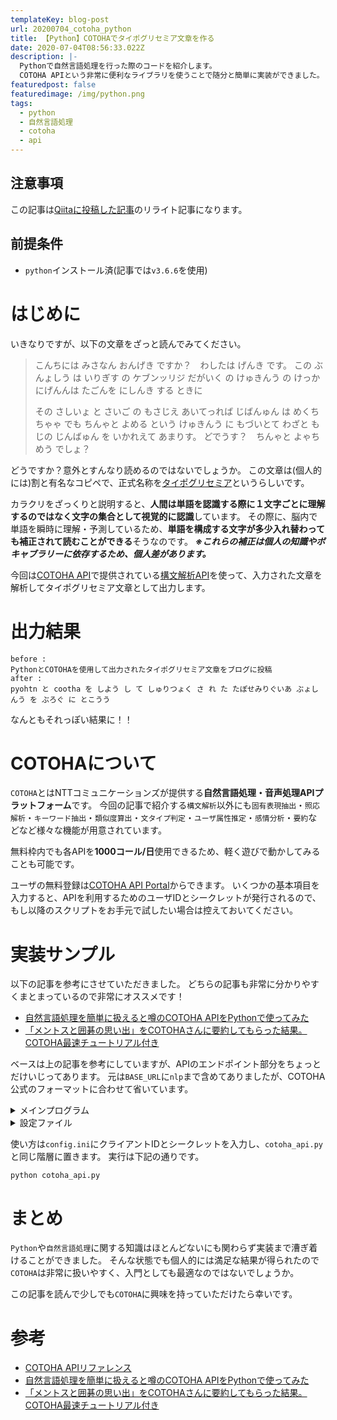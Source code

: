 ```yaml
---
templateKey: blog-post
url: 20200704_cotoha_python
title: 【Python】COTOHAでタイポグリセミア文章を作る
date: 2020-07-04T08:56:33.022Z
description: |-
  Pythonで自然言語処理を行った際のコードを紹介します。
  COTOHA APIという非常に便利なライブラリを使うことで随分と簡単に実装ができました。
featuredpost: false
featuredimage: /img/python.png
tags:
  - python
  - 自然言語処理
  - cotoha
  - api
---
```

## 注意事項

この記事は[Qiitaに投稿した記事](https://qiita.com/nekoniki/items/237b8fe46467b5dca28d)のリライト記事になります。

## 前提条件

* `python`インストール済(記事では`v3.6.6`を使用)

# はじめに

いきなりですが、以下の文章をざっと読んでみてください。

> こんちには みさなん おんげき ですか？　わしたは げんき です。 この ぶんょしう は いりぎす の ケブンッリジ だがいく の けゅきんう の けっか
> にげんんは たごんを にしんき する ときに
>
> その さしいょ と さいご の もさじえ あいてっれば じばんゅん は めくちちゃゃ でも ちんゃと よめる という けゅきんう に もづいとて
> わざと もじの じんばゅん を いかれえて あまりす。
> どでうす？　ちんゃと よゃちめう でしょ？

どうですか？意外とすんなり読めるのではないでしょうか。 この文章は(個人的には)割と有名なコピペで、正式名称を[タイポグリセミア](https://ja.wikipedia.org/wiki/%E3%82%BF%E3%82%A4%E3%83%9D%E3%82%B0%E3%83%AA%E3%82%BB%E3%83%9F%E3%82%A2)というらしいです。

カラクリをざっくりと説明すると、**人間は単語を認識する際に１文字ごとに理解するのではなく文字の集合として視覚的に認識**しています。
その際に、脳内で単語を瞬時に理解・予測しているため、**単語を構成する文字が多少入れ替わっても補正されて読むことができる**そうなのです。 
***※これらの補正は個人の知識やボキャブラリーに依存するため、個人差があります。***

今回は[COTOHA API](https://api.ce-cotoha.com/contents/index.html)で提供されている[構文解析API](https://api.ce-cotoha.com/contents/reference/apireference.html#parsing)を使って、入力された文章を解析してタイポグリセミア文章として出力します。

# 出力結果

```shell
before :
PythonとCOTOHAを使用して出力されたタイポグリセミア文章をブログに投稿
after :
pyohtn と cootha を しよう し て しゅりつょく さ れ た たぽせみりぐいあ ぶょしんう を ぶろぐ に とこうう
```

なんともそれっぽい結果に！！

# COTOHAについて

`COTOHA`とはNTTコミュニケーションズが提供する**自然言語処理・音声処理APIプラットフォーム**です。 今回の記事で紹介する`構文解析`以外にも`固有表現抽出`・`照応解析`・`キーワード抽出`・`類似度算出`・`文タイプ判定`・`ユーザ属性推定`・`感情分析`・`要約`などなど様々な機能が用意されています。

無料枠内でも各APIを**1000コール/日**使用できるため、軽く遊びで動かしてみることも可能です。 

ユーザの無料登録は[COTOHA API Portal](https://api.ce-cotoha.com/contents/index.html)からできます。 
いくつかの基本項目を入力すると、APIを利用するためのユーザIDとシークレットが発行されるので、もし以降のスクリプトをお手元で試したい場合は控えておいてください。

# 実装サンプル

以下の記事を参考にさせていただきました。 
どちらの記事も非常に分かりやすくまとまっているので非常にオススメです！

* [自然言語処理を簡単に扱えると噂のCOTOHA APIをPythonで使ってみた](https://qiita.com/gossy5454/items/83072418fb0c5f3e269f)
* [「メントスと囲碁の思い出」をCOTOHAさんに要約してもらった結果。COTOHA最速チュートリアル付き](https://qiita.com/youwht/items/16e67f4ada666e679875)

ベースは上の記事を参考にしていますが、APIのエンドポイント部分をちょっとだけいじってあります。 
元は`BASE_URL`に`nlp`まで含めてありましたが、COTOHA公式のフォーマットに合わせて省いています。

<details><summary>メインプログラム</summary><div>

```python:title=cotoha_api.py
# -*- coding:utf-8 -*-

import os
import urllib.request
import json
import configparser
import codecs

import re
import jaconv
import random


# COTOHA API操作用クラス
class CotohaApi:
    # 初期化
    def __init__(self, client_id, client_secret, developer_api_base_url, access_token_publish_url):
        self.client_id = client_id
        self.client_secret = client_secret
        self.developer_api_base_url = developer_api_base_url
        self.access_token_publish_url = access_token_publish_url
        self.getAccessToken()

    # アクセストークン取得
    def getAccessToken(self):
        # アクセストークン取得URL指定
        url = self.access_token_publish_url

        # ヘッダ指定
        headers={
            "Content-Type": "application/json;charset=UTF-8"
        }

        # リクエストボディ指定
        data = {
            "grantType": "client_credentials",
            "clientId": self.client_id,
            "clientSecret": self.client_secret
        }
        # リクエストボディ指定をJSONにエンコード
        data = json.dumps(data).encode()

        # リクエスト生成
        req = urllib.request.Request(url, data, headers)

        # リクエストを送信し、レスポンスを受信
        res = urllib.request.urlopen(req)

        # レスポンスボディ取得
        res_body = res.read()

        # レスポンスボディをJSONからデコード
        res_body = json.loads(res_body)

        # レスポンスボディからアクセストークンを取得
        self.access_token = res_body["access_token"]


    # 構文解析API
    def parse(self, sentence):
        # 構文解析API URL指定
        url = self.developer_api_base_url + "nlp/v1/parse"
        # ヘッダ指定
        headers={
            "Authorization": "Bearer " + self.access_token,
            "Content-Type": "application/json;charset=UTF-8",
        }
        # リクエストボディ指定
        data = {
            "sentence": sentence
        }
        # リクエストボディ指定をJSONにエンコード
        data = json.dumps(data).encode()
        # リクエスト生成
        req = urllib.request.Request(url, data, headers)
        # リクエストを送信し、レスポンスを受信
        try:
            res = urllib.request.urlopen(req)
        # リクエストでエラーが発生した場合の処理
        except urllib.request.HTTPError as e:
            # ステータスコードが401 Unauthorizedならアクセストークンを取得し直して再リクエスト
            if e.code == 401:
                print ("get access token")
                self.access_token = getAccessToken(self.client_id, self.client_secret)
                headers["Authorization"] = "Bearer " + self.access_token
                req = urllib.request.Request(url, data, headers)
                res = urllib.request.urlopen(req)
            # 401以外のエラーなら原因を表示
            else:
                print ("<Error> " + e.reason)

        # レスポンスボディ取得
        res_body = res.read()
        # レスポンスボディをJSONからデコード
        res_body = json.loads(res_body)
        # レスポンスボディから解析結果を取得
        return res_body


    # 固有表現抽出API
    def ne(self, sentence):
        # 固有表現抽出API URL指定
        url = self.developer_api_base_url + "nlp/v1/ne"
        # ヘッダ指定
        headers={
            "Authorization": "Bearer " + self.access_token,
            "Content-Type": "application/json;charset=UTF-8",
        }
        # リクエストボディ指定
        data = {
            "sentence": sentence
        }
        # リクエストボディ指定をJSONにエンコード
        data = json.dumps(data).encode()
        # リクエスト生成
        req = urllib.request.Request(url, data, headers)
        # リクエストを送信し、レスポンスを受信
        try:
            res = urllib.request.urlopen(req)
        # リクエストでエラーが発生した場合の処理
        except urllib.request.HTTPError as e:
            # ステータスコードが401 Unauthorizedならアクセストークンを取得し直して再リクエスト
            if e.code == 401:
                print ("get access token")
                self.access_token = getAccessToken(self.client_id, self.client_secret)
                headers["Authorization"] = "Bearer " + self.access_token
                req = urllib.request.Request(url, data, headers)
                res = urllib.request.urlopen(req)
            # 401以外のエラーなら原因を表示
            else:
                print ("<Error> " + e.reason)

        # レスポンスボディ取得
        res_body = res.read()
        # レスポンスボディをJSONからデコード
        res_body = json.loads(res_body)
        # レスポンスボディから解析結果を取得
        return res_body


    # 照応解析API
    def coreference(self, document):
        # 照応解析API 取得URL指定
        url = self.developer_api_base_url + "beta/coreference"
        # ヘッダ指定
        headers={
            "Authorization": "Bearer " + self.access_token,
            "Content-Type": "application/json;charset=UTF-8",
        }
        # リクエストボディ指定
        data = {
            "document": document
        }
        # リクエストボディ指定をJSONにエンコード
        data = json.dumps(data).encode()
        # リクエスト生成
        req = urllib.request.Request(url, data, headers)
        # リクエストを送信し、レスポンスを受信
        try:
            res = urllib.request.urlopen(req)
        # リクエストでエラーが発生した場合の処理
        except urllib.request.HTTPError as e:
            # ステータスコードが401 Unauthorizedならアクセストークンを取得し直して再リクエスト
            if e.code == 401:
                print ("get access token")
                self.access_token = getAccessToken(self.client_id, self.client_secret)
                headers["Authorization"] = "Bearer " + self.access_token
                req = urllib.request.Request(url, data, headers)
                res = urllib.request.urlopen(req)
            # 401以外のエラーなら原因を表示
            else:
                print ("<Error> " + e.reason)

        # レスポンスボディ取得
        res_body = res.read()
        # レスポンスボディをJSONからデコード
        res_body = json.loads(res_body)
        # レスポンスボディから解析結果を取得
        return res_body


    # キーワード抽出API
    def keyword(self, document):
        # キーワード抽出API URL指定
        url = self.developer_api_base_url + "nlp/v1/keyword"
        # ヘッダ指定
        headers={
            "Authorization": "Bearer " + self.access_token,
            "Content-Type": "application/json;charset=UTF-8",
        }
        # リクエストボディ指定
        data = {
            "document": document
        }
        # リクエストボディ指定をJSONにエンコード
        data = json.dumps(data).encode()
        # リクエスト生成
        req = urllib.request.Request(url, data, headers)
        # リクエストを送信し、レスポンスを受信
        try:
            res = urllib.request.urlopen(req)
        # リクエストでエラーが発生した場合の処理
        except urllib.request.HTTPError as e:
            # ステータスコードが401 Unauthorizedならアクセストークンを取得し直して再リクエスト
            if e.code == 401:
                print ("get access token")
                self.access_token = getAccessToken(self.client_id, self.client_secret)
                headers["Authorization"] = "Bearer " + self.access_token
                req = urllib.request.Request(url, data, headers)
                res = urllib.request.urlopen(req)
            # 401以外のエラーなら原因を表示
            else:
                print ("<Error> " + e.reason)

        # レスポンスボディ取得
        res_body = res.read()
        # レスポンスボディをJSONからデコード
        res_body = json.loads(res_body)
        # レスポンスボディから解析結果を取得
        return res_body


    # 類似度算出API
    def similarity(self, s1, s2):
        # 類似度算出API URL指定
        url = self.developer_api_base_url + "nlp/v1/similarity"
        # ヘッダ指定
        headers={
            "Authorization": "Bearer " + self.access_token,
            "Content-Type": "application/json;charset=UTF-8",
        }
        # リクエストボディ指定
        data = {
            "s1": s1,
            "s2": s2
        }
        # リクエストボディ指定をJSONにエンコード
        data = json.dumps(data).encode()
        # リクエスト生成
        req = urllib.request.Request(url, data, headers)
        # リクエストを送信し、レスポンスを受信
        try:
            res = urllib.request.urlopen(req)
        # リクエストでエラーが発生した場合の処理
        except urllib.request.HTTPError as e:
            # ステータスコードが401 Unauthorizedならアクセストークンを取得し直して再リクエスト
            if e.code == 401:
                print ("get access token")
                self.access_token = getAccessToken(self.client_id, self.client_secret)
                headers["Authorization"] = "Bearer " + self.access_token
                req = urllib.request.Request(url, data, headers)
                res = urllib.request.urlopen(req)
            # 401以外のエラーなら原因を表示
            else:
                print ("<Error> " + e.reason)

        # レスポンスボディ取得
        res_body = res.read()
        # レスポンスボディをJSONからデコード
        res_body = json.loads(res_body)
        # レスポンスボディから解析結果を取得
        return res_body


    # 文タイプ判定API
    def sentenceType(self, sentence):
        # 文タイプ判定API URL指定
        url = self.developer_api_base_url + "nlp/v1/sentence_type"
        # ヘッダ指定
        headers={
            "Authorization": "Bearer " + self.access_token,
            "Content-Type": "application/json;charset=UTF-8",
        }
        # リクエストボディ指定
        data = {
            "sentence": sentence
        }
        # リクエストボディ指定をJSONにエンコード
        data = json.dumps(data).encode()
        # リクエスト生成
        req = urllib.request.Request(url, data, headers)
        # リクエストを送信し、レスポンスを受信
        try:
            res = urllib.request.urlopen(req)
        # リクエストでエラーが発生した場合の処理
        except urllib.request.HTTPError as e:
            # ステータスコードが401 Unauthorizedならアクセストークンを取得し直して再リクエスト
            if e.code == 401:
                print ("get access token")
                self.access_token = getAccessToken(self.client_id, self.client_secret)
                headers["Authorization"] = "Bearer " + self.access_token
                req = urllib.request.Request(url, data, headers)
                res = urllib.request.urlopen(req)
            # 401以外のエラーなら原因を表示
            else:
                print ("<Error> " + e.reason)

        # レスポンスボディ取得
        res_body = res.read()
        # レスポンスボディをJSONからデコード
        res_body = json.loads(res_body)
        # レスポンスボディから解析結果を取得
        return res_body


    # ユーザ属性推定API
    def userAttribute(self, document):
        # ユーザ属性推定API URL指定
        url = self.developer_api_base_url + "beta/user_attribute"
        # ヘッダ指定
        headers={
            "Authorization": "Bearer " + self.access_token,
            "Content-Type": "application/json;charset=UTF-8",
        }
        # リクエストボディ指定
        data = {
            "document": document
        }
        # リクエストボディ指定をJSONにエンコード
        data = json.dumps(data).encode()
        # リクエスト生成
        req = urllib.request.Request(url, data, headers)
        # リクエストを送信し、レスポンスを受信
        try:
            res = urllib.request.urlopen(req)
        # リクエストでエラーが発生した場合の処理
        except urllib.request.HTTPError as e:
            # ステータスコードが401 Unauthorizedならアクセストークンを取得し直して再リクエスト
            if e.code == 401:
                print ("get access token")
                self.access_token = getAccessToken(self.client_id, self.client_secret)
                headers["Authorization"] = "Bearer " + self.access_token
                req = urllib.request.Request(url, data, headers)
                res = urllib.request.urlopen(req)
            # 401以外のエラーなら原因を表示
            else:
                print ("<Error> " + e.reason)

        # レスポンスボディ取得
        res_body = res.read()
        # レスポンスボディをJSONからデコード
        res_body = json.loads(res_body)
        # レスポンスボディから解析結果を取得
        return res_body



if __name__ == '__main__':
    # ソースファイルの場所取得
    APP_ROOT = os.path.dirname(os.path.abspath( __file__)) + "/"

    # 設定値取得
    config = configparser.ConfigParser()
    config.read(APP_ROOT + "config.ini")
    CLIENT_ID = config.get("COTOHA API", "Developer Client id")
    CLIENT_SECRET = config.get("COTOHA API", "Developer Client secret")
    DEVELOPER_API_BASE_URL = config.get("COTOHA API", "Developer API Base URL")
    ACCESS_TOKEN_PUBLISH_URL = config.get("COTOHA API", "Access Token Publish URL")

    # COTOHA APIインスタンス生成
    cotoha_api = CotohaApi(CLIENT_ID, CLIENT_SECRET, DEVELOPER_API_BASE_URL, ACCESS_TOKEN_PUBLISH_URL)

    # 解析対象文
    sentence = "PythonとCOTOHAを使用して出力されたタイポグリセミア文章をブログに投稿"

    # 整形前を表示
    print('before :')
    print(sentence)

    # 構文解析API実行
    result_json = cotoha_api.parse(sentence)

    # 整形前の文字列リスト
    word_list_base = []
    # 整形後の文字列リスト
    word_list = []

    alnumReg = re.compile(r'^[a-zA-Z0-9 ]+$')

    for i in range(len(result_json['result'])):
        for j in range(len(result_json['result'][i]['tokens'])):
            word = result_json['result'][i]['tokens'][j]['form']
            kana = result_json['result'][i]['tokens'][j]['kana']
            # 半角英数字か判定
            if alnumReg.match(word) is not None:
                # 1単語かそうでないかを判定
                if ' ' in word:
                    # 複数後で構成される場合は
                    word_list_base.extend(word.split(' '))
                else :
                    word_list_base.append(word)
            # 日本語
            else :
                # カタカナをひらがなに変換してリストに追加
                word_list_base.append(jaconv.kata2hira(kana))
            
    # 各単語を解析し4文字以上の文字の先頭と末尾以外を入れ替える
    for i in range(len(word_list_base)):
        # 4文字以上
        if len(word_list_base[i]) > 3:
            # まず1文字ずつのリストに分解
            wl_all = list(word_list_base[i])
            # 先頭文字と末尾文字を保持しておく
            first_word = wl_all[0]
            last_word = wl_all[len(wl_all) - 1]
            # 中の文字をリスト形式で取得
            wl = wl_all[1:len(wl_all) - 1]
            # シャッフルする
            random.shuffle(wl)
            word_list.append(first_word + ''.join(wl) + last_word)
        # 4文字未満ならそのまま
        else :
            word_list.append(word_list_base[i])

    # 整形結果を表示
    print('after :')
    print(' '.join(word_list))
```

</div></details>

<details><summary>設定ファイル</summary><div>

```config.ini
[COTOHA API]
Developer API Base URL: https://api.ce-cotoha.com/api/dev/
Developer Client id: 【クライアントID】
Developer Client secret: 【クライアントシークレット】
Access Token Publish URL: https://api.ce-cotoha.com/v1/oauth/accesstokens
```

</div></details>

使い方は`config.ini`にクライアントIDとシークレットを入力し、`cotoha_api.py`と同じ階層に置きます。 実行は下記の通りです。

```shell
python cotoha_api.py
```

# まとめ

`Python`や`自然言語処理`に関する知識はほとんどないにも関わらず実装まで漕ぎ着けることができました。 
そんな状態でも個人的には満足な結果が得られたので`COTOHA`は非常に扱いやすく、入門としても最適なのではないでしょうか。

この記事を読んで少しでも`COTOHA`に興味を持っていただけたら幸いです。

# 参考

* [COTOHA APIリファレンス](https://api.ce-cotoha.com/contents/reference/apireference.html)
* [自然言語処理を簡単に扱えると噂のCOTOHA APIをPythonで使ってみた](https://qiita.com/gossy5454/items/83072418fb0c5f3e269f)
* [「メントスと囲碁の思い出」をCOTOHAさんに要約してもらった結果。COTOHA最速チュートリアル付き](https://qiita.com/youwht/items/16e67f4ada666e679875)